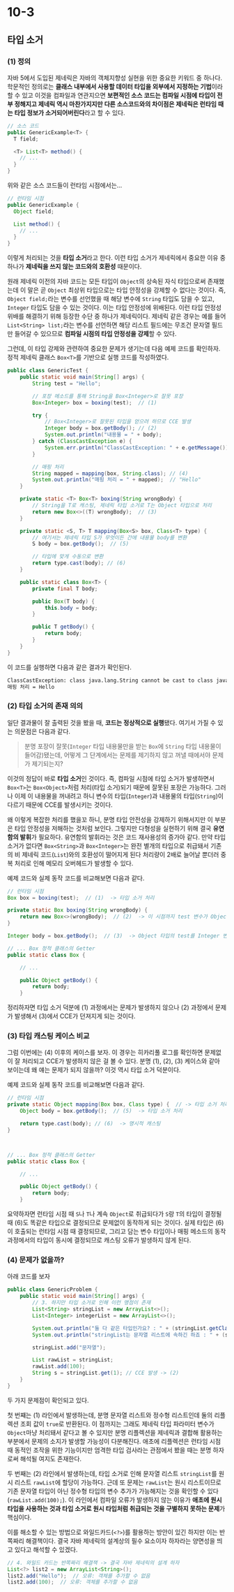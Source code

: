 # 10-3

## 타입 소거

### (1) 정의

자바 5에서 도입된 제네릭은 자바의 객체지향성 실현을 위한 중요한 키워드 중 하나다. 학문적인 정의로는 **클래스 내부에서 사용할 데이터 타입을 외부에서 지정하는 기법**이라 할 수 있고 이것을 컴파일과 연관지으면 **보편적인 소스 코드는 컴파일 시점에 타입이 전부 정해지고 제네릭 역시 마찬가지지만 다른 소스코드와의 차이점은 제네릭은 런타임 때는 타입 정보가 소거되어버린다**라고 할 수 있다.

```java
// 소스 코드
public GenericExample<T> {
  T field;

  <T> List<T> method() {
    // ...
  } 
}
```

위와 같은 소스 코드들이 런타임 시점에서는...

```java
// 런타임 시점
public GenericExample {
  Object field;

  List method() {
    // ...
  } 
}
```

이렇게 처리되는 것을 **타입 소거**라고 한다. 이런 타입 소거가 제네릭에서 중요한 이유 중 하나가 **제네릭을 쓰지 않는 코드와의 호환성** 때문이다.

원래 제네릭 이전의 자바 코드는 모든 타입이 `Object`의 상속된 자식 타입으로써 존재했는데 이 말은 곧 `Object` 최상위 타입으로는 타입 안정성을 강제할 수 없다는 것이다. 즉, `Object field;`라는 변수를 선언했을 때 해당 변수에 `String` 타입도 담을 수 있고, `Integer` 타입도 담을 수 있는 것이다. 이는 타입 안정성에 위배된다. 이런 타입 안정성 위배를 해결하기 위해 등장한 수단 중 하나가 제네릭이다. 제네릭 같은 경우는 예를 들어 `List<String> list;`라는 변수를 선언하면 해당 리스트 필드에는 무조건 문자열 필드만 들어갈 수 있으므로 **컴파일 시점의 타입 안정성을 강제**할 수 있다.

그런데, 이 타입 강제와 관련하여 중요한 문제가 생기는데 다음 예제 코드를 확인하자. 정적 제네릭 클래스 `Box<T>`를 기반으로 실행 코드를 작성하였다.

```java
public class GenericTest {
    public static void main(String[] args) {
        String test = "Hello";

        // 포장 메소드를 통해 String을 Box<Integer>로 잘못 포장
        Box<Integer> box = boxing(test);  // (1)

        try {
            // Box<Integer>로 잘못된 타입을 얻으려 하므로 CCE 발생
            Integer body = box.getBody(); // (2)
            System.out.println("내용물 = " + body);
        } catch (ClassCastException e) {
            System.err.println("ClassCastException: " + e.getMessage());
        }

        // 매핑 처리
        String mapped = mapping(box, String.class); // (4)
        System.out.println("매핑 처리 = " + mapped);  // "Hello"
    }

    private static <T> Box<T> boxing(String wrongBody) {
        // String을 T로 캐스팅, 제네릭 타입 소거로 T는 Object 타입으로 처리
        return new Box<>((T) wrongBody);  // (3)
    }

    private static <S, T> T mapping(Box<S> box, Class<T> type) {
        // 여기서는 제네릭 타입 S가 무엇이든 간에 내용물 body를 변환
        S body = box.getBody();  // (5)

        // 타입에 맞게 수동으로 변환
        return type.cast(body); // (6)
    }

    public static class Box<T> {
        private final T body;

        public Box(T body) {
            this.body = body;
        }

        public T getBody() {
            return body;
        }
    }
}
```

이 코드를 실행하면 다음과 같은 결과가 확인된다.

```bash
ClassCastException: class java.lang.String cannot be cast to class java.lang.Integer (java.lang.String and java.lang.Integer are in module java.base of loader 'bootstrap')
매핑 처리 = Hello
```

### (2) 타입 소거의 존재 의의

일단 결과물이 잘 출력된 것을 봤을 때, **코드는 정상적으로 실행**됐다. 여기서 가질 수 있는 의문점은 다음과 같다.

> 분명 포장이 잘못(`Integer` 타입 내용물만을 받는 `Box`에 `String` 타입 내용물이 들어감)됐는데, 어떻게 그 단계에서는 문제를 제기하지 않고 꺼낼 때에서야 문제가 제기되는지?

이것의 정답이 바로 **타입 소거**인 것이다. 즉, 컴파일 시점에 타입 소거가 발생하면서 `Box<T>`는 `Box<Object>`처럼 처리(타입 소거)되기 때문에 잘못된 포장은 가능하다. 그러나 이제 이 내용물을 꺼내려고 하니 변수의 타입(`Integer`)과 내용물의 타입(`String`)이 다르기 때문에 CCE를 발생시키는 것이다.

왜 이렇게 복잡한 처리를 했을꼬 하니, 분명 타입 안전성을 강제하기 위해서지만 이 부분은 타입 안정성을 저해하는 것처럼 보인다. 그렇지만 다형성을 실현하기 위해 결국 **유연함의 발휘**가 필요하다. 유연함의 발휘라는 것은 코드 재사용성의 증가아 같다. 만약 타입 소거가 없다면 `Box<String>`과 `Box<Integer>`는 완전 별개의 타입으로 취급돼서 기존의 비 제네릭 코드(`List`)와의 호환성이 떨어지게 된다 처리량이 2배로 늘어날 뿐더러 중복 처리로 인해 메모리 오버헤드가 발생할 수 있다.

예제 코드와 실제 동작 코드를 비교해보면 다음과 같다.

```java
// 런타임 시점
Box box = boxing(test);  // (1)  -> 타입 소거 처리

private static Box boxing(String wrongBody) {
    return new Box<>(wrongBody);  // (2)  -> 이 시점까지 test 변수가 Object 타입으로 들어있다(정상)
}

Integer body = box.getBody();  // (3)  -> Object 타입의 test를 Integer 변수에 담으려고 하니 문제 발생

// ... Box 정적 클래스의 Getter
public static class Box {

    // ...

    public Object getBody() {
        return body;
    }
```

정리하자면 타입 소거 덕분에 (1) 과정에서는 문제가 발생하지 않으나 (2) 과정에서 문제가 발생해서 (3)에서 CCE가 던져지게 되는 것이다.

### (3) 타입 캐스팅 케이스 비교

그럼 이번에는 (4) 이후의 케이스를 보자. 이 경우는 히카리풀 로그를 확인하면 문제없이 잘 처리되고 CCE가 발생하지 않은 걸 볼 수 있다. 분명 (1), (2), (3) 케이스와 같아 보이는데 왜 얘는 문제가 되지 않을까? 이것 역시 타입 소거 덕분이다.

예제 코드와 실제 동작 코드를 비교해보면 다음과 같다.

```java
// 런타임 시점
private static Object mapping(Box box, Class type) {  // -> 타입 소거 처리
    Object body = box.getBody();  // (5)  -> 타입 소거 처리

    return type.cast(body); // (6)  -> 명시적 캐스팅
}



// ... Box 정적 클래스의 Getter
public static class Box {

    // ...

    public Object getBody() {
        return body;
    }
```

요약하자면 런타임 시점 때 `S`나 `T`나 계속 `Object`로 취급되다가 `S`랑 `T`의 타입이 결정될 때 (6)도 똑같은 타입으로 결정되므로 문제없이 동작하게 되는 것이다. 실제 타입은 (6)이 호출되는 런타임 시점 때 결정되므로, 그리고 담는 변수 타입이나 매핑 메소드의 동작 과정에서의 타입이 동시에 결정되므로 캐스팅 오류가 발생하지 않게 된다.


### (4) 문제가 없을까?

아래 코드를 보자

```java
public class GenericProblem {
    public static void main(String[] args) {
        // 3. 하지만 타입 소거로 인해 이런 맹점이 존재
        List<String> stringList = new ArrayList<>();
        List<Integer> integerList = new ArrayList<>();

        System.out.println("둘 다 같은 타입인가요? : " + (stringList.getClass() == integerList.getClass())); // 예?? -> (1)
        System.out.println("stringList는 문자열 리스트에 속하긴 하죠 : " + (stringList instanceof List<String>));

        stringList.add("문자열");

        List rawList = stringList;
        rawList.add(100);
        String s = stringList.get(1); // CCE 발생 -> (2)
    }
}
```

두 가지 문제점이 확인되고 있다.

첫 번쨰는 (1) 라인에서 발생하는데, 분명 문자열 리스트와 정수형 리스트인데 둘의 리플렉션 조회 값이 `true`로 반환된다. 이 점까지는 그래도 제네릭 타입 파라미터 변수가 `Object`마냥 처리돼서 같다고 볼 수 있지만 분명 리플렉션을 제네릭과 결합해 활용하는 부분에서 문제의 소지가 발생할 가능성이 다분해진다. 애초에 리플렉션은 런타임 시점 때 동적인 조작을 위한 기능이지만 엄격한 타입 검사라는 관점에서 봤을 때는 분명 하자로써 해석될 여지도 존재한다.

두 번째는 (2) 라인에서 발생하는데, 타입 소거로 인해 문자열 리스트 `stringList`를 원시 리스트 `rawList`에 할당이 가능하다. 근데 또 문제는 `rawList`는 원시 리스트이므로 기존 문자열 타입이 아닌 정수형 타입의 변수 추가가 가능해지는 것을 확인할 수 있다(`rawList.add(100);`). 이 라인에서 컴파일 오류가 발생하지 않는 이유가 **애초에 원시 타입을 사용하는 것과 타입 소거로 원시 타입처럼 취급되는 것을 구별하지 못하는 문제**가 핵심이다.

이를 해소할 수 있는 방법으로 와일드카드(`<?>`)를 활용하는 방안이 있긴 하지만 이는 반쪽짜리 해결책이다. 결국 자바 제네릭의 설계상의 필수 요소이자 하자라는 양면성을 띄고 있다고 해석할 수 있겠다.

```java
// 4. 와일드 카드는 반쪽짜리 해결책 -> 결국 자바 제네릭의 설계 하자
List<?> list2 = new ArrayList<String>();
list2.add("Hello");  // 오류: 객체를 추가할 수 없음
list2.add(100);  // 오류: 객체를 추가할 수 없음
```


